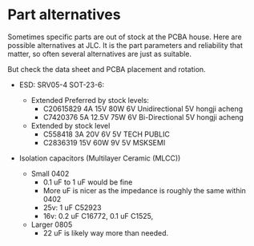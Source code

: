 # Part alternatives

Sometimes specific parts are out of stock at the PCBA house.
Here are possible alternatives at JLC.
It is the part parameters and reliability that matter,
  so often several alternatives are just as suitable.

But check the data sheet and PCBA placement and rotation.

- ESD: SRV05-4 SOT-23-6:
  - Extended Preferred by stock levels:
    - C20615829 4A 15V 80W 6V Unidirectional 5V   hongji acheng
    - C7420376  5A 12.5V 75W  6V Bi-Directional 5V   hongji acheng
  - Extended by stock level
    - C558418   3A 20V 6V 5V  TECH PUBLIC
    - C2836319 15V 60W 9V 5V  MSKSEMI

-   Isolation capacitors (Multilayer Ceramic (MLCC))
    -   Small 0402
        -   0.1 uF to 1 uF would be fine
        -   More uF is nicer as the impedance is roughly the same within 0402
        -   25v: 1 uF C52923
        -   16v: 0.2 uF C16772, 0.1 uF C1525,
    -   Larger 0805
        -   22 uF is likely way more than needed.

